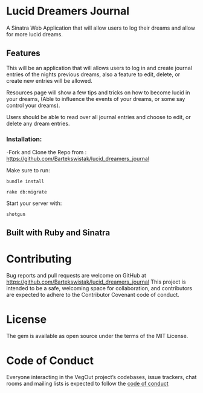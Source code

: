 # Lucid Dreamers Journal
A Sinatra Web Application that will allow users to log their dreams and allow for more lucid dreams.

## Features

This will be an application that will allows users to log in and create journal
entries of the nights previous dreams, also a feature to edit, delete, or create
new entries will be allowed.

Resources page will show a few tips and tricks on how to become lucid in your dreams,
(Able to influence the events of your dreams, or some say control your dreams).

Users should be able to read over all journal entries and choose to edit, or
delete any dream entries.

### Installation:

  -Fork and Clone the Repo from : https://github.com/Bartekswistak/lucid_dreamers_journal
 
Make sure to run:
  ```
  bundle install 
  ```
  ```
  rake db:migrate
  ```
  Start your server with:
  ```
  shotgun
  ```

  ## Built with Ruby and Sinatra

# Contributing
  Bug reports and pull requests are welcome on GitHub at https://github.com/Bartekswistak/lucid_dreamers_journal This project is intended to be a safe, welcoming space for collaboration, and contributors are expected to adhere to the Contributor Covenant code of conduct.

# License
  The gem is available as open source under the terms of the MIT License.

# Code of Conduct
  Everyone interacting in the VegOut project’s codebases, issue trackers, chat rooms and mailing lists is expected to follow the [code of conduct](https://github.com/)
